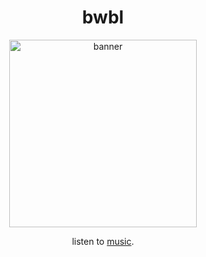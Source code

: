 <div align="center">
  <h1>bwbl</h1> 
  <img src="https://avatars.githubusercontent.com/u/47088279" title="banner" height="300">
  <p>listen to <a href="https://bwbl.pages.dev">music</a>.</p>
</div>
